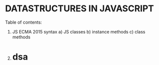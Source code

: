 # DATASTRUCTURES IN JAVASCRIPT
Table of contents:
1. JS ECMA 2015 syntax
    a) JS classes
    b) instance methods
    c) class methods
2. # dsa

